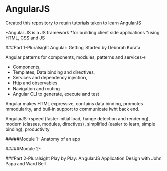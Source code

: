# AngularJS
Created this repository to retain tutorials taken to learn AngularJS

*Angular JS is a JS framework
*for building client side applications
*using HTML, CSS and JS

###Part 1-Pluralsight Angular: Getting Started by Deborah Kurata

Angular patterns for components, modules, patterns and services->
- Components, 
- Templates, Data binding and directives, 
- Services and dependency injection,
- Http and observables
- Navigation and routing
- Angular CLI to generate, execute and test 

Angular makes HTML expressive, contains data binding, promotes mmodularity, and buil-in support to communicate iwht back end.

AngularJS->speed (faster initial load, hange detection and rendering), modern (classes, modules, directives), simplified (easier to learn, simple binding), productivity 

#####Module 1-
Anatomy of an app

#####Module 2-

###Part 2-Pluralsight Play by Play: AngularJS Application Design with John Papa and Ward Bell
